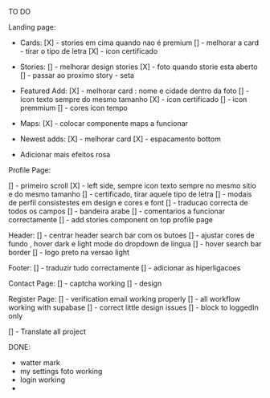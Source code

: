 TO DO 

Landing page:

 - Cards:
[X] - stories em cima quando nao é premium
[] - melhorar a card - tirar o tipo de letra
[X] - icon certificado

 - Stories:
[] - melhorar design stories
[X] - foto quando storie esta aberto
[] - passar ao proximo story - seta 

 - Featured Add:
 [X] - melhorar card : nome e cidade dentro da foto
 [] - icon texto sempre do mesmo tamanho
 [X] - icon certificado
 [] - icon premmium
 [] - cores icon tempo

 - Maps: 
 [X] - colocar componente maps a funcionar

 - Newest adds:
 [X] - melhorar card
 [X] - espacamento bottom

 - Adicionar mais efeitos rosa







 Profile Page: 

  [] - primeiro scroll 
  [X] - left side, sempre icon texto sempre no mesmo sitio e do mesmo tamanho
  [] - certificado, tirar aquele tipo de letra
  [] - modais de perfil consistestes em design e cores e font
  [] - traducao correcta de todos os campos
  [] - bandeira arabe
  [] - comentarios a funcionar correctamente
  [] - add stories component on top profile page



  Header:
  [] - centrar header search bar com os butoes
  [] - ajustar cores de fundo , hover dark e light mode do dropdown de lingua
  [] - hover search bar border
  [] - logo preto na versao light 


  Footer: 
  [] - traduzir tudo correctamente
  [] - adicionar as hiperligacoes

 
 Contact Page:
 [] - captcha working
 [] - design 


 Register Page:
 [] - verification email working properly
 [] - all workflow working with supabase
 [] - correct little design issues
 [] - block to loggedIn only


 [] - Translate all project







DONE: 

- watter mark 
- my settings foto working
- login working
- 